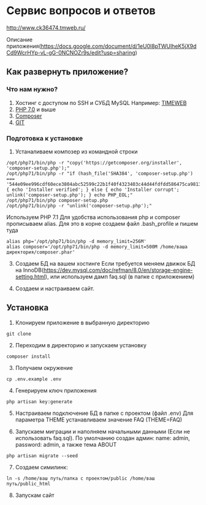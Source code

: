 # Сервис вопросов и ответов

http://www.ck36474.tmweb.ru/

Описание приложения(https://docs.google.com/document/d/1eU0l8pTWUlheK5jX9dCd9WcrHYp-vL-gG-0NCNOZr9s/edit?usp=sharing)

## Как развернуть приложение?

### Что нам нужно?
1. Хостинг с доступом по SSH и СУБД MySQL Например: [TIMEWEB](http://timeweb.com)
2. [PHP 7.0](http://php.net/) и выше
3. [Composer](https://getcomposer.org/)
4. [GIT](http://timeweb.com)

### Подготовка к установке  

1. Устаналиваем композер из командной строки

```
/opt/php71/bin/php -r "copy('https://getcomposer.org/installer', 'composer-setup.php');"
/opt/php71/bin/php -r "if (hash_file('SHA384', 'composer-setup.php') === '544e09ee996cdf60ece3804abc52599c22b1f40f4323403c44d44fdfdd586475ca9813a858088ffbc1f233e9b180f061') { echo 'Installer verified'; } else { echo 'Installer corrupt'; unlink('composer-setup.php'); } echo PHP_EOL;"
/opt/php71/bin/php composer-setup.php
/opt/php71/bin/php -r "unlink('composer-setup.php');"
```

Используем PHP 7.1 Для удобства  использования php и composer прописываем alias. Для это в корне создаем файл .bash_profile и пишем туда

```
alias php='/opt/php71/bin/php -d memory_limit=256M'
alias composer='/opt/php71/bin/php -d memory_limit=500M /home/ваша директория/composer.phar'
```

3. Создаем БД на вашем хостинге
   Если требуется меняем движок БД на InnoDB(https://dev.mysql.com/doc/refman/8.0/en/storage-engine-setting.html), или используем дамп faq.sql (в папке с приложением)

4. Создаем и настраиваем сайт.

## Установка

1. Клонируем приложение в выбранную директорию

```
git clone
```

2. Переходим в директорию и запускаем установку

```
composer install
```

3. Получаем окружение

```
cp .env.example .env
```

4. Генерируем ключ приложения

```
php artisan key:generate
```

5. Настраиваем подключение БД в папке с проектом (файл .env)
Для параметра THEME устанавливаем значение FAQ (THEME=FAQ)

6. Запускаем миграции и наполняем начальными данными (Если не использовать faq.sql).
По умолчанию создан админ: name: admin, password: admin,  а также тема ABOUT
```
php artisan migrate --seed
```
7. Создаем симилинк:

```
ln -s /home/ваш путь/папка с проектом/public /home/ваш путь/public_html
```

8. Запускам сайт
